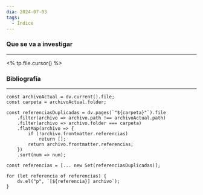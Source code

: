```yaml
---
dia: 2024-07-03
tags:
  - Índice
---
```

### Que se va a investigar
---
<% tp.file.cursor() %>







### Bibliografía
---
```dataviewjs
const archivoActual = dv.current().file;
const carpeta = archivoActual.folder;

const referenciasDuplicadas = dv.pages(`"${carpeta}"`).file
	.filter(archivo => archivo.path !== archivoActual.path)
	.filter(archivo => archivo.folder === carpeta)
	.flatMap(archivo => {
		if (!archivo.frontmatter.referencias)
			return [];
		return archivo.frontmatter.referencias;
	})
	.sort(num => num);

const referencias = [... new Set(referenciasDuplicadas)];

for (let referencia of referencias) {
	dv.el("p", `[${referencia}] archivo`);
}
```